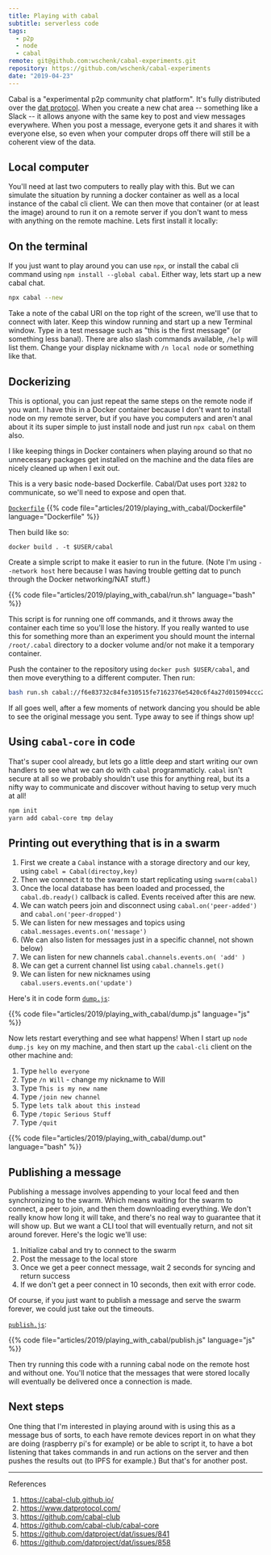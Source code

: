 ```yaml
---
title: Playing with cabal
subtitle: serverless code
tags:
  - p2p
  - node
  - cabal
remote: git@github.com:wschenk/cabal-experiments.git
repository: https://github.com/wschenk/cabal-experiments
date: "2019-04-23"
---
```


Cabal is a "experimental p2p community chat platform".  It's fully distributed over the [dat protocol](https://www.datprotocol.com/).  When you create a new chat area -- something like a Slack -- it allows anyone with the same key to post and view messages everywhere.  When you post a message, everyone gets it and shares it with everyone else, so even when your computer drops off there will still be a coherent view of the data.

## Local computer

You'll need at last two computers to really play with this.  But we can simulate the situation by running a docker container as well as a local instance of the cabal cli client.  We can then move that container (or at least the image) around to run it on a remote server if you don't want to mess with anything on the remote machine.  Lets first install it locally:

## On the terminal

If you just want to play around you can use `npx`, or install the cabal cli command using `npm install --global cabal`.  Either way, lets start up a new cabal chat.

```bash
npx cabal --new
```

Take a note of the cabal URI on the top right of the screen, we'll use that to connect with later.  Keep this window running and start up a new Terminal window.  Type in a test message such as "this is the first message" (or something less banal).  There are also slash commands available, `/help` will list them.  Change your display nickname with `/n local node` or something like that.

## Dockerizing

This is optional, you can just repeat the same steps on the remote node if you want.  I have this in a Docker container because I don't want to install node on my remote server, but if you have you computers and aren't anal about it its super simple to just install node and just run `npx cabal` on them also.

I like keeping things in Docker containers when playing around so that no unnecessary packages get installed on the machine and the data files are nicely cleaned up when I exit out.

This is a very basic node-based Dockerfile.  Cabal/Dat uses port `3282` to communicate, so we'll need to expose and open that.

[`Dockerfile`](Dockerfile)
{{% code file="articles/2019/playing_with_cabal/Dockerfile" language="Dockerfile" %}}

Then build like so:

```
docker build . -t $USER/cabal
```

Create a simple script to make it easier to run in the future.  (Note I'm using `--network host` here because I was having trouble getting dat to punch through the Docker networking/NAT stuff.)

{{% code file="articles/2019/playing_with_cabal/run.sh" language="bash" %}}

This script is for running one off commands, and it throws away the container each time so you'll lose the history.  If you really wanted to use this for something more than an experiment you should mount the internal `/root/.cabal` directory to a docker volume and/or not make it a temporary container.

Push the container to the repository using `docker push $USER/cabal`, and then move everything to a different computer.  Then run:

```bash
bash run.sh cabal://f6e83732c84fe310515fe7162376e5420c6f4a27d015094ccc22be658b62d3c8
```

If all goes well, after a few moments of network dancing you should be able to see the original message you sent.  Type away to see if things show up!

## Using `cabal-core` in code

That's super cool already, but lets go a little deep and start writing our own handlers to see what we can do with `cabal` programmaticly.  `cabal` isn't secure at all so we probably shouldn't use this for anything real, but its a nifty way to communicate and discover without having to setup very much at all!

```bash
npm init
yarn add cabal-core tmp delay
```

## Printing out everything that is in a swarm

1. First we create a `Cabal` instance with a storage directory and our key, using `cabel = Cabal(directoy,key)`
2. Then we connect it to the swarm to start replicating using `swarm(cabal)`
3. Once the local database has been loaded and processed, the `cabal.db.ready()` callback is called.  Events received after this are new.
4. We can watch peers join and disconnect using `cabal.on('peer-added')` and `cabal.on('peer-dropped')`
5. We can listen for new messages and topics using `cabal.messages.events.on('message')`
6. (We can also listen for messages just in a specific channel, not shown below)
7. We can listen for new channels `cabal.channels.events.on( 'add' )`
8. We can get a current channel list using `cabal.channels.get()`
9. We can listen for new nicknames using `cabal.users.events.on('update')`

Here's it in code form [`dump.js`](read.js):

{{% code file="articles/2019/playing_with_cabal/dump.js" language="js" %}}

Now lets restart everything and see what happens!  When I start up `node dump.js key` on my machine, and then start up the `cabal-cli` client on the other machine and:

1. Type `hello everyone`
2. Type `/n Will` - change my nickname to Will
3. Type `This is my new name`
4. Type `/join new channel`
5. Type `lets talk about this instead`
6. Type `/topic Serious Stuff`
7. Type `/quit`

{{% code file="articles/2019/playing_with_cabal/dump.out" language="bash" %}}

## Publishing a message

Publishing a message involves appending to your local feed and then synchronizing to the swarm.  Which means waiting for the swarm to connect, a peer to join, and then them downloading everything.  We don't really know how long it will take, and there's no real way to guarantee that it will show up.  But we want a CLI tool that will eventually return, and not sit around forever.  Here's the logic we'll use:

1. Initialize cabal and try to connect to the swarm
2. Post the message to the local store
3. Once we get a peer connect message, wait 2 seconds for syncing and return success
4. If we don't get a peer connect in 10 seconds, then exit with error code.

Of course, if you just want to publish a message and serve the swarm forever, we could just take out the timeouts.

[`publish.js`](publish.js):

{{% code file="articles/2019/playing_with_cabal/publish.js" language="js" %}}

Then try running this code with a running cabal node on the remote host and without one.  You'll notice that the messages that were stored locally will eventually be delivered once a connection is made.

## Next steps

One thing that I'm interested in playing around with is using this as a message bus of sorts, to each have remote devices report in on what they are doing (raspberry pi's for example) or be able to script it, to have a bot listening that takes commands in and run actions on the server and then pushes the results out (to IPFS for example.)  But that's for another post.

---

References

1. https://cabal-club.github.io/
1. https://www.datprotocol.com/
1. https://github.com/cabal-club
1. https://github.com/cabal-club/cabal-core
1. https://github.com/datproject/dat/issues/841
1. https://github.com/datproject/dat/issues/858
